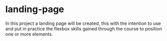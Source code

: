 # landing-page
In this project a landing page will be created, this with the intention to use and put in 
practice the flexbox skills gained through the course to position one or more elements.
